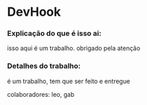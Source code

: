 # DevHook

### Explicação do que é isso ai:


isso aqui é um trabalho. obrigado pela atenção

### Detalhes do trabalho:

é um trabalho, tem que ser feito e entregue

colaboradores: leo, gab
